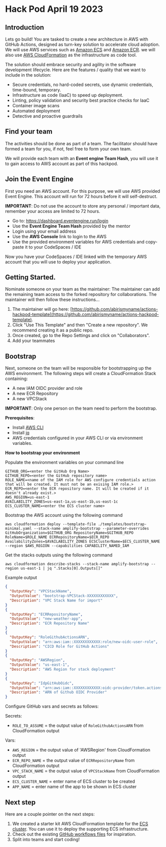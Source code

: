 # Hack Pod April 19 2023

## Introduction

Lets go build! You are tasked to create a new architecture in AWS with GitHub Actions, designed as turn-key solution to accelerate cloud adoption. We will use AWS services such as [Amazon ECS](https://aws.amazon.com/ecs/) and [Amazon ECR](https://aws.amazon.com/ecr/). we will also use [AWS CloudFormation](https://aws.amazon.com/cloudformation/) as the infrastructure as code tool. 

The solution should embrace security and agility in the software development lifecycle. Here are the features / quality that we want to include in the solution:

* Secure credentials, no hard-coded secrets, use dynamic credentials, time-bound, temporary.
* Infrastructure as code (IaaC) to speed up deployment.
* Linting, policy validation and security best practice checks for IaaC
* Container image scans
* Automated deployment
* Detective and proactive guardrails

## Find your team

The activities should be done as part of a team. The facilitator should have formed a team for you, if not, feel free to form your own team.

We will provide each team with an **Event engine Team Hash**, you will use it to gain access to AWS account as part of this hackpod. 

## Join the Event Engine

First you need an AWS account. For this purpose, we will use AWS provided Event Engine. This account will run for 72 hours before it will self-destruct. 

**IMPORTANT**: Do not use the account to store any personal / important data, remember your access are limited to 72 hours.

* Go to: https://dashboard.eventengine.run/login
* Use the **Event Engine Team Hash** provided by the mentor
* Login using your email address
* Use the **AWS Console** link to login to the AWS
* Use the provided environment variables for AWS credentials and copy-paste it to your CodeSpaces / IDE

Now you have your CodeSpaces / IDE linked with the temporary AWS account that you will use to deploy your application. 

## Getting Started.

Nominate someone on your team as the maintainer: The maintainer can add the remaining team access to the forked repository for collaborations. The maintainer will then follow these instructions...

1. The maintainer will go here:
[https://github.com/abirismyname/actions-hackpod-template](https://github.com/abirismyname/actions-hackpod-template).
2. Click "Use This Template" and then "Create a new repository". We recommend creating it as a public repo.
3. Once created, go to the Repo Settings and click on "Collaborators".
4. Add your teammates

## Bootstrap 

Next, someone on the team will be responsible for bootstrapping up the AWS environment. The following steps will create a CloudFormation Stack containing:  
- A new IAM OIDC provider and role
- A new ECR Repository
- A new VPCStack

**IMPORTANT**: Only one person on the team need to perform the bootstrap.

**Prerequisites**:

* Install [AWS CLI](https://docs.aws.amazon.com/cli/latest/userguide/getting-started-install.html) 
* Install [jq](https://stedolan.github.io/jq/download/)
* AWS credentials configured in your AWS CLI or via environment variables.

**How to bootstrap your environment**

Populate the environment variables on your command line
```
GITHUB_ORG=<enter the GitHub Org Name>
GITHUB_REPO=<enter the GitHub repository name>
ROLE_NAME=<name of the IAM role for AWS configure credentials action that will be created. It must not be an exising IAM role.>
ECR_REPO=<enter the ECR repository name. It will be created if it doesn't already exist.>
AWS_REGION=us-east-1
AVAILABILITY_ZONES=us-east-1a,us-east-1b,us-east-1c
ECS_CLUSTER_NAME=<enter the ECS cluster name>
```

Bootstrap the AWS account using the following command
```
aws cloudformation deploy --template-file ./templates/bootstrap-minimal.yaml --stack-name amplify-bootstrap --parameter-overrides GitHubOrganization=$GITHUB_ORG RepositoryName=$GITHUB_REPO RoleName=$ROLE_NAME ECRRepositoryName=$ECR_REPO AvailabilityZones=$AVAILABILITY_ZONES ECSClusterName=$ECS_CLUSTER_NAME --region $AWS_REGION --capabilities CAPABILITY_NAMED_IAM
```

Get the stacks outputs using the following command
```
aws cloudformation describe-stacks --stack-name amplify-bootstrap --region us-east-1 | jq ".Stacks[0].Outputs[]"
```
Example output
```json
{
  "OutputKey": "VPCStackName",
  "OutputValue": "bootstrap-VPCStack-XXXXXXXXXXXX",
  "Description": "VPC Stack Name for import"
}
{
  "OutputKey": "ECRRepositoryName",
  "OutputValue": "new-weather-app",
  "Description": "ECR Repository Name"
}
{
  "OutputKey": "RoleGithubActionsARN",
  "OutputValue": "arn:aws:iam::XXXXXXXXXXXX:role/new-oidc-user-role",
  "Description": "CICD Role for GitHub Actions"
}
{
  "OutputKey": "AWSRegion",
  "OutputValue": "us-east-1",
  "Description": "AWS Region for stack deployment"
}
{
  "OutputKey": "IdpGitHubOidc",
  "OutputValue": "arn:aws:iam::XXXXXXXXXXXX:oidc-provider/token.actions.githubusercontent.com",
  "Description": "ARN of Github OIDC Provider"
}
```

Configure GitHub vars and secrets as follows:

Secrets: 
* `ROLE_TO_ASSUME` = the output value of `RoleGithubActionsARN` from CloudFormation output

Vars: 
* `AWS_REGION` = the output value of 'AWSRegion' from CloudFormation output
* `ECR_REPO_NAME` =  the output value of `ECRRepositoryName` from CloudFormation output
* `VPC_STACK_NAME` =  the output value of `VPCStackName` from CloudFormation output
* `ECS_CLUSTER_NAME` =  enter name of ECS cluster to be created
* `APP_NAME` = enter name of the app to be shown in ECS cluster

## Next step

Here are a couple pointer on the next steps:
1. We created a starter kit AWS CloudFormation template for the [ECS cluster](templates/cluster.yaml). You can use it to deploy the supporting ECS infrastructure.
2. Check out the existing [GitHub workflows files](.github/workflows) for inspiration.
3. Split into teams and start coding!
